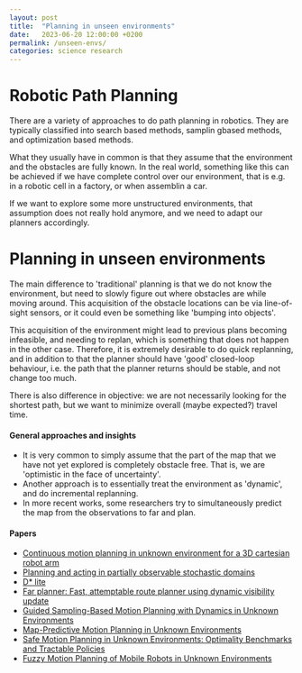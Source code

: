 ```yaml
---
layout: post
title:  "Planning in unseen environments"
date:   2023-06-20 12:00:00 +0200
permalink: /unseen-envs/
categories: science research
---
```


# Robotic Path Planning
There are a variety of approaches to do path planning in robotics. 
They are typically classified into search based methods, samplin gbased methods, and optimization based methods.

What they usually have in common is that they assume that the environment and the obstacles are fully known.
In the real world, something like this can be achieved if we have complete control over our environment, that is e.g. in a robotic cell in a factory, or when assemblin a car.

If we want to explore some more unstructured environments, that assumption does not really hold anymore, and we need to adapt our planners accordingly.

# Planning in unseen environments
The main difference to 'traditional' planning is that we do not know the environment, but need to slowly figure out where obstacles are while moving around.
This acquisition of the obstacle locations can be via line-of-sight sensors, or it could even be something like 'bumping into objects'.

This acquisition of the environment might lead to previous plans becoming infeasible, and needing to replan, which is something that does not happen in the other case.
Therefore, it is extremely desirable to do quick replanning, and in addition to that the planner should have 'good' closed-loop behaviour, i.e. the path that the planner returns should be stable, and not change too much.

There is also difference in objective: we are not necessarily looking for the shortest path, but we want to minimize overall (maybe expected?) travel time.

#### General approaches and insights
- It is very common to simply assume that the part of the map that we have not yet explored is completely obstacle free. That is, we are 'optimistic in the face of uncertainty'.
- Another approach is to essentially treat the environment as 'dynamic', and do incremental replanning.
- In more recent works, some researchers try to simultaneously predict the map from the observations to far and plan.

#### Papers
- [Continuous motion planning in unknown environment for a 3D cartesian robot arm](https://ieeexplore.ieee.org/document/1087621)
- [Planning and acting in partially observable stochastic domains](https://people.csail.mit.edu/lpk/papers/aij98-pomdp.pdf)
- [D\* lite](http://idm-lab.org/bib/abstracts/papers/aaai02b.pdf)
- [Far planner: Fast, attemptable route planner using dynamic visibility update](https://frc.ri.cmu.edu/~zhangji/publications/IROS_2022.pdf)
- [Guided Sampling-Based Motion Planning with Dynamics in Unknown Environments](https://arxiv.org/pdf/2306.09229.pdf)
- [Map-Predictive Motion Planning in Unknown Environments](https://arxiv.org/pdf/1910.08184.pdf)
- [Safe Motion Planning in Unknown Environments: Optimality Benchmarks and Tractable Policies](https://arxiv.org/pdf/1804.05804.pdf)
- [Fuzzy Motion Planning of Mobile Robots in Unknown Environments](https://link.springer.com/content/pdf/10.1023/A:1024145608826.pdf)
